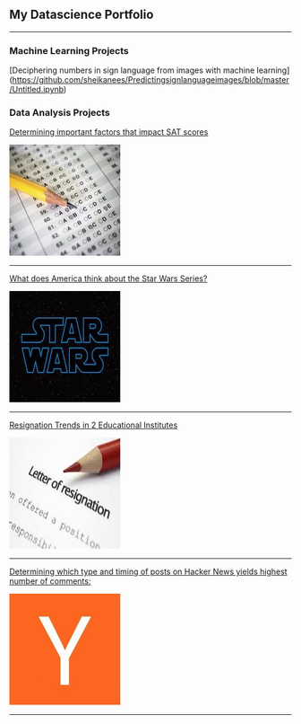 ## My Datascience Portfolio

---
### Machine Learning Projects
[Deciphering numbers in sign language from images with machine learning]
(https://github.com/sheikanees/Predictingsignlanguageimages/blob/master/Untitled.ipynb)



### Data Analysis Projects

[Determining important factors that impact SAT scores](https://github.com/sheikanees/SATscores_demographics_correlations/blob/master/Correlations%20between%20SAT%20scores%20and%20Demographics/correlationsSAT.ipynb)

<img src="images/SAT scores.jpg?raw=true"/>

---
[What does America think about the Star Wars Series?](https://github.com/sheikanees/americans_Star_Wars/blob/master/Basics.ipynb)

<img src="images/starwars.jpg?raw=true"/>

---
[Resignation Trends in 2 Educational Institutes](https://github.com/sheikanees/resignation_trends_education/blob/master/Basics.ipynb)

<img src="images/resignation.jpg?raw=true"/>

---
[Determining which type and timing of posts on Hacker News yields highest number of comments:](https://github.com/sheikanees/hacker_news_post/blob/master/HackerNews.ipynb)

<img src="images/hackernews.jpg?raw=true"/>

---
